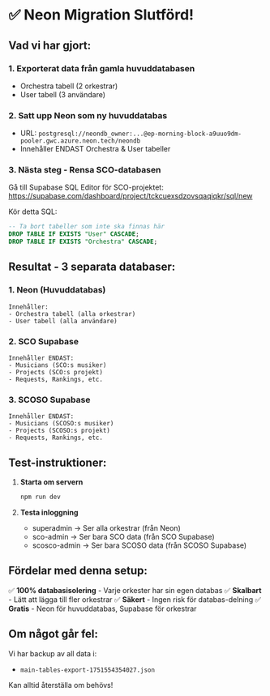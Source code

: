 # ✅ Neon Migration Slutförd!

## Vad vi har gjort:

### 1. **Exporterat data från gamla huvuddatabasen**
- Orchestra tabell (2 orkestrar)
- User tabell (3 användare)

### 2. **Satt upp Neon som ny huvuddatabas**
- URL: `postgresql://neondb_owner:...@ep-morning-block-a9uuo9dm-pooler.gwc.azure.neon.tech/neondb`
- Innehåller ENDAST Orchestra & User tabeller

### 3. **Nästa steg - Rensa SCO-databasen**

Gå till Supabase SQL Editor för SCO-projektet:
https://supabase.com/dashboard/project/tckcuexsdzovsqaqiqkr/sql/new

Kör detta SQL:
```sql
-- Ta bort tabeller som inte ska finnas här
DROP TABLE IF EXISTS "User" CASCADE;
DROP TABLE IF EXISTS "Orchestra" CASCADE;
```

## Resultat - 3 separata databaser:

### 1. **Neon (Huvuddatabas)**
```
Innehåller:
- Orchestra tabell (alla orkestrar)
- User tabell (alla användare)
```

### 2. **SCO Supabase**
```
Innehåller ENDAST:
- Musicians (SCO:s musiker)
- Projects (SCO:s projekt)
- Requests, Rankings, etc.
```

### 3. **SCOSO Supabase**
```
Innehåller ENDAST:
- Musicians (SCOSO:s musiker)
- Projects (SCOSO:s projekt)
- Requests, Rankings, etc.
```

## Test-instruktioner:

1. **Starta om servern**
   ```bash
   npm run dev
   ```

2. **Testa inloggning**
   - superadmin → Ser alla orkestrar (från Neon)
   - sco-admin → Ser bara SCO data (från SCO Supabase)
   - scosco-admin → Ser bara SCOSO data (från SCOSO Supabase)

## Fördelar med denna setup:

✅ **100% databasisolering** - Varje orkester har sin egen databas
✅ **Skalbart** - Lätt att lägga till fler orkestrar
✅ **Säkert** - Ingen risk för databas-delning
✅ **Gratis** - Neon för huvuddatabas, Supabase för orkestrar

## Om något går fel:

Vi har backup av all data i:
- `main-tables-export-1751554354027.json`

Kan alltid återställa om behövs!